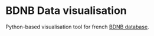 # BDNB Data visualisation

Python-based visualisation tool for french [BDNB database](https://www.data.gouv.fr/fr/datasets/base-de-donnee-nationale-des-batiments-version-0-6/).
